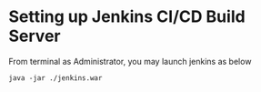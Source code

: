 # Setting up Jenkins CI/CD Build Server
From terminal as Administrator, you may launch jenkins as below
```
java -jar ./jenkins.war
```
